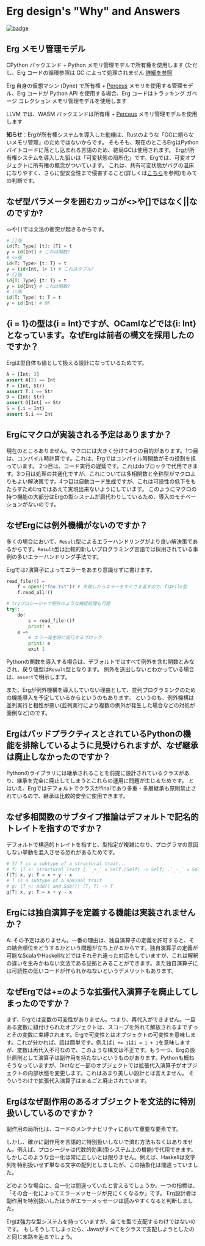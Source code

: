 # Erg design's "Why" and Answers

[![badge](https://img.shields.io/endpoint.svg?url=https%3A%2F%2Fgezf7g7pd5.execute-api.ap-northeast-1.amazonaws.com%2Fdefault%2Fsource_up_to_date%3Fowner%3Derg-lang%26repos%3Derg%26ref%3Dmain%26path%3Ddoc/EN/faq_syntax.md%26commit_hash%3D750831b0bdfee37fb71c8e9d315a93040fdea9c9)](https://gezf7g7pd5.execute-api.ap-northeast-1.amazonaws.com/default/source_up_to_date?owner=erg-lang&repos=erg&ref=main&path=doc/EN/faq_syntax.md&commit_hash=750831b0bdfee37fb71c8e9d315a93040fdea9c9)

## Erg メモリ管理モデル

CPython バックエンド + Python メモリ管理モデルで所有権を使用します (ただし、Erg コードの循環参照は GC によって処理されません [詳細を参照](/syntax/18_ownership.md/#循環参照)

Erg 自身の仮想マシン (Dyne) で所有権 + [Perceus](https://www.microsoft.com/en-us/research/uploads/prod/2020/11/perceus-tr-v1.pdf) メモリを使用する管理モデル、Erg コードが Python API を使用する場合、Erg コードはトラッキング ガベージ コレクション メモリ管理モデルを使用します

LLVM では、WASM バックエンドは所有権 + [Perceus](https://www.microsoft.com/en-us/research/uploads/prod/2020/11/perceus-tr-v1.pdf) メモリ管理モデルを使用します

__知らせ__：Ergが所有権システムを導入した動機は、Rustのような「GCに頼らないメモリ管理」のためではないからです。
そもそも、現在のところErgはPythonバイトコードに落とし込まれる言語のため、結局GCは使用されます。
Ergが所有権システムを導入した狙いは「可変状態の局所化」です。Ergでは、可変オブジェクトに所有権の概念がついています。
これは、共有可変状態がバグの温床になりやすく、さらに型安全性まで侵害すること(詳しくは[こちら](../syntax/type/advanced/shared.md#共有参照SharedReference)を参照)をみての判断です。

## なぜ型パラメータを囲むカッコが<>や[]ではなく||なのですか?

`<>`や`[]`では文法の衝突が起きるからです。

```python
# []版
id[T: Type] [t]: [T] = t
y = id[Int] # これは関数?
# <>版
id<T: Type> {t: T} = t
y = (id<Int, 1> 1) # これはタプル?
# {}版
id{T: Type} {t: T} = t
y = id{Int} # これは関数?
# ||版
id|T: Type| t: T = t
y = id|Int| # OK
```

## {i = 1}の型は{i = Int}ですが、OCamlなどでは{i: Int}となっています。なぜErgは前者の構文を採用したのですか？

Ergは型自体も値として扱える設計になっているためです。

```python
A = [Int; 3]
assert A[2] == Int
T = (Int, Str)
assert T.1 == Str
D = {Int: Str}
assert D[Int] == Str
S = {.i = Int}
assert S.i == Int
```

## Ergにマクロが実装される予定はありますか？

現在のところありません。マクロには大きく分けて4つの目的があります。1つ目は、コンパイル時計算です。これは、Ergではコンパイル時関数がその役割を担っています。
2つ目は、コード実行の遅延です。これはdoブロックで代用できます。3つ目は処理の共通化ですが、これについては多相関数と全称型がマクロよりもよい解決策です。4つ目は自動コード生成ですが、これは可読性の低下をもたらすためErgではあえて実現出来ないようにしています。
このようにマクロの持つ機能の大部分はErgの型システムが肩代わりしているため、導入のモチベーションがないのです。

## なぜErgには例外機構がないのですか？

多くの場合において、`Result`型によるエラーハンドリングがより良い解決策であるからです。`Result`型は比較的新しいプログラミング言語では採用されている事例の多いエラーハンドリング手法です。

Ergでは`?`演算子によってエラーをあまり意識せずに書けます。

```python
read_file!() =
    f = open!("foo.txt")? # 失敗したらエラーをすぐさま返すので、fはFile型
    f.read_all!()

# tryプロシージャで例外のような捕捉処理も可能
try!:
    do!
        s = read_file!()?
        print! s
    e =>
        # エラー発生時に実行するブロック
        print! e
        exit 1
```

Pythonの関数を導入する場合は、デフォルトではすべて例外を含む関数とみなされ、戻り値型は`Result`型となります。
例外を送出しないとわかっている場合は、`assert`で明示します。

また、Ergが例外機構を導入していない理由として、並列プログラミングのための機能導入を予定しているからというのもあります。
というのも、例外機構は並列実行と相性が悪い(並列実行により複数の例外が発生した場合などの対処が面倒など)のです。

## ErgはバッドプラクティスとされているPythonの機能を排除しているように見受けられますが、なぜ継承は廃止しなかったのですか？

Pythonのライブラリには継承されることを前提に設計されているクラスがあり、継承を完全に廃止してしまうとこれらの運用に問題が生じるためです。
とはいえ、Ergではデフォルトでクラスがfinalであり多重・多層継承も原則禁止されているので、継承は比較的安全に使用できます。

## なぜ多相関数のサブタイプ推論はデフォルトで記名的トレイトを指すのですか？

デフォルトで構造的トレイトを指すと、型指定が複雑になり、プログラマの意図しない挙動を混入させる恐れがあるためです。

```python
# If T is a subtype of a structural trait...
# f: |T <: Structural Trait {.`_+_` = Self.(Self) -> Self; .`_-_` = Self.(Self) -> Self}| (T, T) -> T
f|T| x, y: T = x + y - x
# T is a subtype of a nominal trait
# g: |T <: Add() and Sub()| (T, T) -> T
g|T| x, y: T = x + y - x
```

## Ergには独自演算子を定義する機能は実装されませんか？

A: その予定はありません。一番の理由は、独自演算子の定義を許可すると、その結合順位をどうするかという問題が立ち上がるからです。独自演算子の定義が可能なScalaやHaskellなどではそれぞれ違った対応をしていますが、これは解釈の違いを生みかねない文法である証拠とみることができます。また独自演算子には可読性の低いコードが作られかねないというデメリットもあります。

## なぜErgでは+=のような拡張代入演算子を廃止してしまったのですか？

まず、Ergでは変数の可変性がありません。つまり、再代入ができません。一旦ある変数に紐付けられたオブジェクトは、スコープを外れて解放されるまでずっとその変数に束縛されます。Ergで可変性とはオブジェクトの可変性を意味します。これが分かれば、話は簡単です。例えば`i += 1`は`i = i + 1`を意味しますが、変数は再代入不可なので、このような構文は不正です。もう一つ、Ergの設計原則として演算子は副作用を持たないというものがあります。Pythonも概ねそうなっていますが、Dictなど一部のオブジェクトでは拡張代入演算子がオブジェクトの内部状態を変更します。これはあまり美しい設計とは言えません。
そういうわけで拡張代入演算子はまるごと廃止されています。

## Ergはなぜ副作用のあるオブジェクトを文法的に特別扱いしているのですか？

副作用の局所化は、コードのメンテナビリティにおいて重要な要素です。

しかし、確かに副作用を言語的に特別扱いしないで済む方法もなくはありません。例えば、プロシージャは代数的効果(型システム上の機能)で代用できます。
しかしこのような合一化は常に正しいとは限りません。例えば、Haskellは文字列を特別扱いせず単なる文字の配列としましたが、この抽象化は間違っていました。

どのような場合に、合一化は間違っていたと言えるでしょうか。一つの指標は、「その合一化によってエラーメッセージが見にくくなるか」です。
Erg設計者は副作用を特別扱いしたほうがエラーメッセージは読みやすくなると判断しました。

Ergは強力な型システムを持っていますが、全てを型で支配するわけではないのです。
もしそうしてしまったら、Javaがすべてをクラスで支配しようとしたのと同じ末路を辿るでしょう。
